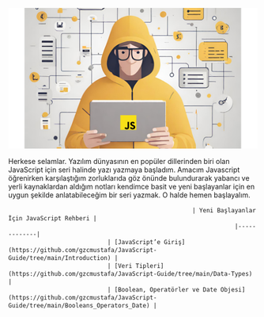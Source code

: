 
![alt text](photo1.png)

Herkese selamlar. Yazılım dünyasının en popüler dillerinden biri olan JavaScript için seri halinde yazı yazmaya başladım. Amacım Javascript öğrenirken karşılaştığım zorluklarıda göz önünde bulundurarak yabancı ve yerli kaynaklardan aldığım notları kendimce basit ve yeni başlayanlar için en uygun şekilde anlatabileceğim bir seri yazmak. O halde hemen başlayalım.

                                                        | Yeni Başlayanlar İçin JavaScript Rehberi |
                                                                    |-------------|
                                | [JavaScript’e Giriş](https://github.com/gzcmustafa/JavaScript-Guide/tree/main/Introduction) |
                                | [Veri Tipleri](https://github.com/gzcmustafa/JavaScript-Guide/tree/main/Data-Types) |
                                | [Boolean, Operatörler ve Date Objesi](https://github.com/gzcmustafa/JavaScript-Guide/tree/main/Booleans_Operators_Date) |



